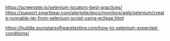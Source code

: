 https://screenster.io/selenium-locators-best-practices/
https://support.smartbear.com/alertsite/docs/monitors/web/selenium/create-runnable-jar-from-selenium-script-using-eclipse.html



https://huddle.eurostarsoftwaretesting.com/how-to-selenium-expected-conditions/
